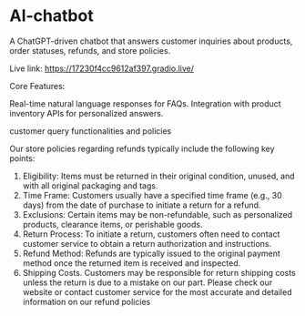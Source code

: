 # AI-chatbot
A ChatGPT-driven chatbot that answers customer inquiries about products, order statuses, refunds, and store policies.

Live link: https://17230f4cc9612af397.gradio.live/


Core Features:

Real-time natural language responses for FAQs.
Integration with product inventory APIs for personalized answers.


customer query functionalities and policies

Our store policies regarding refunds typically include the following key points: 
1. Eligibility: Items must be returned in their original condition, unused, and with all original packaging and tags. 
2. Time Frame: Customers usually have a specified time frame (e.g., 30 days) from the date of purchase to initiate a return for a refund. 
3. Exclusions: Certain items may be non-refundable, such as personalized products, clearance items, or perishable goods. 
4. Return Process: To initiate a return, customers often need to contact customer service to obtain a return authorization and instructions. 
5. Refund Method: Refunds are typically issued to the original payment method once the returned item is received and inspected. 
6. Shipping Costs. Customers may be responsible for return shipping costs unless the return is due to a mistake on our part. 
Please check our website or contact customer service for the most accurate and detailed information on our refund policies
